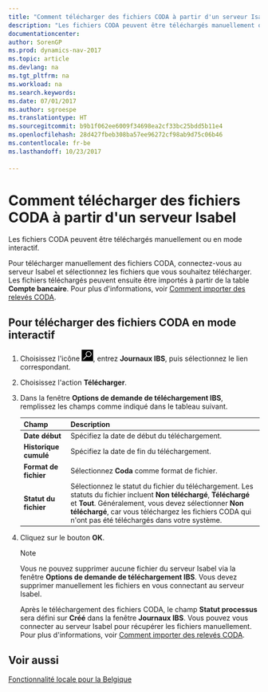 ```yaml
---
title: "Comment télécharger des fichiers CODA à partir d'un serveur Isabel"
description: "Les fichiers CODA peuvent être téléchargés manuellement ou en mode interactif."
documentationcenter: 
author: SorenGP
ms.prod: dynamics-nav-2017
ms.topic: article
ms.devlang: na
ms.tgt_pltfrm: na
ms.workload: na
ms.search.keywords: 
ms.date: 07/01/2017
ms.author: sgroespe
ms.translationtype: HT
ms.sourcegitcommit: b9b1f062ee6009f34698ea2cf33bc25bdd5b11e4
ms.openlocfilehash: 28d427fbeb308ba57ee96272cf98ab9d75c06b46
ms.contentlocale: fr-be
ms.lasthandoff: 10/23/2017

---
```

# <a name="how-to-download-coda-files-from-an-isabel-server"></a>Comment télécharger des fichiers CODA à partir d'un serveur Isabel
Les fichiers CODA peuvent être téléchargés manuellement ou en mode interactif.  

Pour télécharger manuellement des fichiers CODA, connectez-vous au serveur Isabel et sélectionnez les fichiers que vous souhaitez télécharger. Les fichiers téléchargés peuvent ensuite être importés à partir de la table **Compte bancaire**. Pour plus d'informations, voir [Comment importer des relevés CODA](how-to-import-coda-statements.md).  

## <a name="to-download-coda-files-in-attended-mode"></a>Pour télécharger des fichiers CODA en mode interactif  

1.  Choisissez l'icône ![Page ou état pour la recherche](../../media/ui-search/search_small.png "icône Page ou état pour la recherche"), entrez **Journaux IBS**, puis sélectionnez le lien correspondant.  
2.  Choisissez l'action **Télécharger**.  
3.  Dans la fenêtre **Options de demande de téléchargement IBS**, remplissez les champs comme indiqué dans le tableau suivant.  

    |Champ|Description|  
    |---------------------------------|---------------------------------------|  
    |**Date début**|Spécifiez la date de début du téléchargement.|  
    |**Historique cumulé**|Spécifiez la date de fin du téléchargement.|  
    |**Format de fichier**|Sélectionnez **Coda** comme format de fichier.|  
    |**Statut du fichier**|Sélectionnez le statut du fichier du téléchargement. Les statuts du fichier incluent **Non téléchargé**, **Téléchargé** et **Tout**. Généralement, vous devez sélectionner **Non téléchargé**, car vous téléchargez les fichiers CODA qui n'ont pas été téléchargés dans votre système.|  

4.  Cliquez sur le bouton **OK**.  

    > [!NOTE]  
    >  Vous ne pouvez supprimer aucune fichier du serveur Isabel via la fenêtre **Options de demande de téléchargement IBS**. Vous devez supprimer manuellement les fichiers en vous connectant au serveur Isabel.  

     Après le téléchargement des fichiers CODA, le champ **Statut processus** sera défini sur **Créé** dans la fenêtre **Journaux IBS**. Vous pouvez vous connecter au serveur Isabel pour récupérer les fichiers manuellement. Pour plus d'informations, voir [Comment importer des relevés CODA](how-to-import-coda-statements.md).  

## <a name="see-also"></a>Voir aussi  
[Fonctionnalité locale pour la Belgique](belgium-local-functionality.md)

